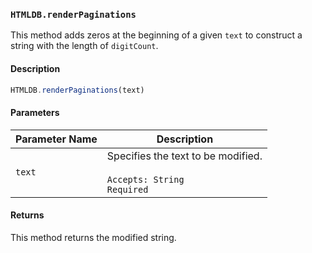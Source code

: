 ### `HTMLDB.renderPaginations`

This method adds zeros at the beginning of a given `text` to construct a string with the length of `digitCount`.

#### Description

```javascript
HTMLDB.renderPaginations(text)
```

#### Parameters

| Parameter Name             | Description                               |
| -------------------------- | ----------------------------------------- |
| `text` | Specifies the text to be modified.<br><br>`Accepts: String`<br>`Required` |

#### Returns

This method returns the modified string.